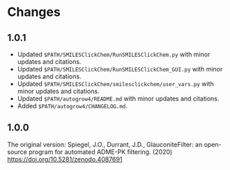 Changes
=======

1.0.1
-----

* Updated `$PATH/SMILESClickChem/RunSMILESClickChem.py` with minor updates and citations.
* Updated `$PATH/SMILESClickChem/RunSMILESClickChem_GUI.py` with minor updates and citations.
* Updated `$PATH/SMILESClickChem/smilesclickchem/user_vars.py` with minor updates and citations.
* Updated `$PATH/autogrow4/README.md` with minor updates and citations.
* Added `$PATH/autogrow4/CHANGELOG.md`.

1.0.0
-----

The original version:
Spiegel, J.O., Durrant, J.D., GlauconiteFilter: an open-source program for automated ADME-PK filtering. (2020) https://doi.org/10.5281/zenodo.4087691